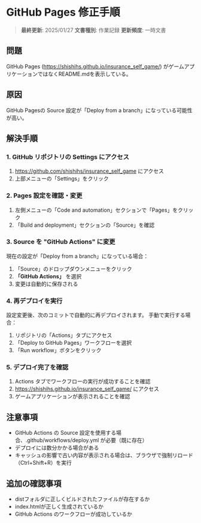 # GitHub Pages 修正手順

> **最終更新**: 2025/01/27
> **文書種別**: 作業記録
> **更新頻度**: 一時文書

## 問題
GitHub Pages (https://shishihs.github.io/insurance_self_game/) がゲームアプリケーションではなくREADME.mdを表示している。

## 原因
GitHub Pagesの Source 設定が「Deploy from a branch」になっている可能性が高い。

## 解決手順

### 1. GitHub リポジトリの Settings にアクセス
1. https://github.com/shishihs/insurance_self_game にアクセス
2. 上部メニューの「Settings」をクリック

### 2. Pages 設定を確認・変更
1. 左側メニューの「Code and automation」セクションで「Pages」をクリック
2. 「Build and deployment」セクションの「Source」を確認

### 3. Source を "GitHub Actions" に変更
現在の設定が「Deploy from a branch」になっている場合：
1. 「Source」のドロップダウンメニューをクリック
2. **「GitHub Actions」** を選択
3. 変更は自動的に保存される

### 4. 再デプロイを実行
設定変更後、次のコミットで自動的に再デプロイされます。
手動で実行する場合：
1. リポジトリの「Actions」タブにアクセス
2. 「Deploy to GitHub Pages」ワークフローを選択
3. 「Run workflow」ボタンをクリック

### 5. デプロイ完了を確認
1. Actions タブでワークフローの実行が成功することを確認
2. https://shishihs.github.io/insurance_self_game/ にアクセス
3. ゲームアプリケーションが表示されることを確認

## 注意事項
- GitHub Actions の Source 設定を使用する場合、.github/workflows/deploy.yml が必要（既に存在）
- デプロイには数分かかる場合がある
- キャッシュの影響で古い内容が表示される場合は、ブラウザで強制リロード（Ctrl+Shift+R）を実行

## 追加の確認事項
- distフォルダに正しくビルドされたファイルが存在するか
- index.htmlが正しく生成されているか
- GitHub Actions のワークフローが成功しているか